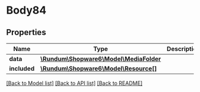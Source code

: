 # Body84

## Properties
Name | Type | Description | Notes
------------ | ------------- | ------------- | -------------
**data** | [**\Rundum\Shopware6\Model\MediaFolder**](MediaFolder.md) |  | [optional] 
**included** | [**\Rundum\Shopware6\Model\Resource[]**](Resource.md) |  | [optional] 

[[Back to Model list]](../../README.md#documentation-for-models) [[Back to API list]](../../README.md#documentation-for-api-endpoints) [[Back to README]](../../README.md)

